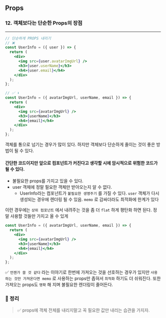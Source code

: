 ## Props

### 12. 객체보다는 단순한 Props의 장점

---

```jsx
// 단순하게 PROPS 내리기
// ❌
const UserInfo = ({ user }) => {
  return (
    <div>
      <img src={user.avatarImgUrl} />
      <h3>{user.userName}</h3>
      <h4>{user.email}</h4>
    </div>
  );
};

// ✅ ⬇️
const UserInfo = ({ avatarImgUrl, userName, email }) => {
  return (
    <div>
      <img src={avatarImgUrl} />
      <h3>{userName}</h3>
      <h4>{email}</h4>
    </div>
  );
};
```

객체를 통으로 넘기는 경우가 많이 있다. 하지만 객체보다 단순하게 줄이는 것이 좋은 방법이 될 수 있다.

#### 간단한 코드이지만 앞으로 컴포넌트가 커진다고 생각할 시에 암시적으로 위험한 코드가 될 수 있다.

- 불필요한 props를 가지고 있을 수 있다.
- user 객체에 정말 필요한 객체만 받아오는지 알 수 없다.
  - UserInfo라는 컴포넌트가 `불필요한 생명주기` 를 가질 수 있다. `user` 객체가 다시 생성되는 경우에 렌더링 될 수 있음. `memo` 로 감싸더라도 최적화에 한계가 있다

이런 경우에는 `상위 컴포넌트` 에서 내려주는 것을 좀 더 `flat` 하게 평탄화 하면 된다.
정말 사용할 것들만 가지고 올 수 있게

```jsx
const UserInfo = ({ avatarImgUrl, userName, email }) => {
  return (
    <div>
      <img src={avatarImgUrl} />
      <h3>{userName}</h3>
      <h4>{email}</h4>
    </div>
  );
};
```

✅ `언젠가 쓸 것 같다` 라는 이야기로 한번에 가져오는 것을 선호하는 경우가 있지만 `사용하는 것만 가져온다면 memo` 로 사용하는 props만 좁혀서 `최적화` 하기도 더 쉬워진다. 또한 가져오는 props도 `명확` 해 지며 불필요한 렌더링이 줄어든다.

### 📌 정리

> ✅ props에 객체 전체를 내리지말고 꼭 필요한 값만 내리는 습관을 가지자.
